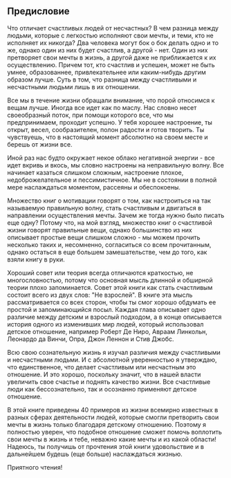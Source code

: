 ## Предисловие

Что отличает счастливых людей от несчастных? В чем разница между людьми, которые с легкостью исполняют свои мечты, и теми, кто не исполняет их никогда? Два человека могут бок о бок делать одно и то же, однако один из них будет счастлив, а другой - нет. Один из них претворяет свои мечты в жизнь, а другой даже не приближается к их осуществлению. Причем тот, кто счастлив и успешен, может не быть умнее, образованнее, привлекательнее или каким-нибудь другим образом лучше. Суть в том, что разница между счастливыми и несчастными людьми лишь в их отношении.

Все мы в течение жизни обращали внимание, что порой относимся к вещам лучше. Иногда все идет как по маслу. Нас словно несет своеобразный поток, при помощи которого все, что мы предпринимаем, проходит успешно. У тебя хорошее настроение, ты открыт, весел, сообразителен, полон радости и готов творить. Ты чувствуешь, что в настоящий момент абсолютно на своем месте и берешь от жизни все. 

Иной раз нас будто окружает некое облако негативной энергии - все идет вкривь и вкось, мы словно настроены на неправильную волну. Все начинает казаться слишком сложным, настроение плохое, недоброжелательное и пессимистичное. Мы не в состоянии в полной мере наслаждаться моментом, рассеяны и обеспокоены.

Множество книг о мотивации говорят о том, как настроиться на так называемую правильную волну, стать счастливым и двигаться в направлении осуществления мечты. Зачем же тогда нужно было писать еще одну? Потому что, на мой взгляд, множество книг о счастливой жизни говорят правильные вещи, однако большинство из них описывает простые вещи слишком сложно - мы можем прочить несколько таких и, несомненно, согласиться со всем прочитанным, однако остаться в еще большем замешательстве, чем до того, как взяли книгу в руки.

Хороший совет или теория всегда отличаются краткостью, не многословностью, потому что основная мысль длинной и обширной теории плохо запоминается. Совет этой книги как стать счастливым состоит всего из двух слов: "Не взрослей". В книге эта мысль рассматривается со всех сторон, чтобы ты смог хорошо обдумать ее простой и запоминающийся посыл. Каждая глава описывает одно различие между детским и взрослый подходом, а в конце описывается история одного из изменивших мир людей, который использовал детское отношение, например Роберт Де Ниро, Авраам Линкольн, Леонардо да Винчи, Опра, Джон Леннон и Стив Джобс.

Всю свою сознательную жизнь я изучал различия между счастливыми и несчастными людьми. И с абсолютной уверенностью я утверждаю, что единственное, что делает счастливым или несчастным это отношение. И это хорошо, поскольку значит, что в нашей власти увеличить свое счастье и поднять качество жизни. Все счастливые люди как бессознательно, так и осознанно применяют детское отношение.

В этой книге приведены 40 примеров из жизни всемирно известных в разных сферах деятельности людей, которые смогли претворить свои мечты в жизнь только благодаря детскому отношению. Поэтому я полностью уверен, что подобное отношение сможет помочь воплотить свои мечты в жизнь и тебе, неважно какие мечты и из какой области! Надеюсь, ты получишь от прочтения этой книги удовольствие и в дальнейшем будешь (еще больше) наслаждаться жизнью.

Приятного чтения!
